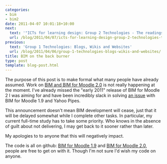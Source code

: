 ```yaml
---
categories:
- bim
- bim2
date: 2011-04-07 10:01:18+10:00
next:
  text: '"ICTs for learning design: Group 2 Technologies - The readings"'
  url: /blog/2011/04/07/icts-for-learning-design-group-2-technologies-the-readings/
previous:
  text: 'Group 1 Technologies: Blogs, Wikis and Websites'
  url: /blog/2011/04/06/group-1-technologies-blogs-wikis-and-websites/
title: BIM on the back burner
type: post
template: blog-post.html
---
```

The purpose of this post is to make formal what many people have already assumed. Work on [BIM and BIM for Moodle 2.0](/blog/research/bam-blog-aggregation-management/) is not really happening at the moment. I've already missed the "early 2011" release of BIM for Moodle 2 I was aiming for and have been incredibly slack in solving [an issue](https://github.com/djplaner/BIM/issues#issue/33) with BIM for Moodle 1.9 and Yahoo Pipes.

This announcement doesn't mean BIM development will cease, just that it will be delayed somewhat while I complete other tasks. In particular, my current full-time study has to take some priority. Who knows in the absence of guilt about not delivering, I may get back to it sooner rather than later.

My apologies to to anyone that this will negatively impact.

The code is all on github: [BIM for Moodle 1.9](https://github.com/djplaner/BIM) and [BIM for Moodle 2.0](https://github.com/djplaner/bimtwo), people are free to get on with it. Though I'm not sure I'd wish my code on anyone.